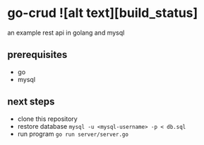# go-crud ![alt text][build_status]

an example rest api in golang and mysql

## prerequisites

- go
- mysql

## next steps

- clone this repository
- restore database `mysql -u <mysql-username> -p < db.sql`
- run program `go run server/server.go`
